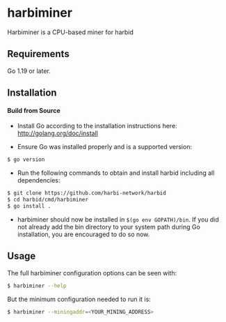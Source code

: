 # harbiminer

Harbiminer is a CPU-based miner for harbid

## Requirements

Go 1.19 or later.

## Installation

#### Build from Source

- Install Go according to the installation instructions here:
  http://golang.org/doc/install

- Ensure Go was installed properly and is a supported version:

```bash
$ go version
```

- Run the following commands to obtain and install harbid including all dependencies:

```bash
$ git clone https://github.com/harbi-network/harbid
$ cd harbid/cmd/harbiminer
$ go install .
```

- harbiminer should now be installed in `$(go env GOPATH)/bin`. If you did
  not already add the bin directory to your system path during Go installation,
  you are encouraged to do so now.
  
## Usage

The full harbiminer configuration options can be seen with:

```bash
$ harbiminer --help
```

But the minimum configuration needed to run it is:
```bash
$ harbiminer --miningaddr=<YOUR_MINING_ADDRESS>
```